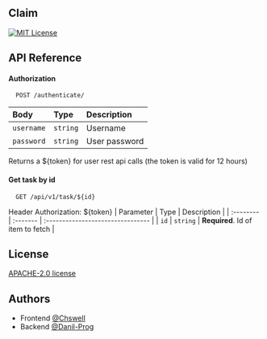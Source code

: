 
## Claim

[![MIT License](https://img.shields.io/badge/License-MIT-green.svg)](https://choosealicense.com/licenses/mit/)



## API Reference

#### Authorization

```
  POST /authenticate/
```

| Body | Type     | Description                |
| :-------- | :------- | :------------------------- |
| `username` | `string` | Username  |
| `password` | `string` | User password  |

Returns a ${token} for user rest api calls (the token is valid for 12 hours)

#### Get task by id

```
  GET /api/v1/task/${id}
```
Header Authorization: ${token}
| Parameter | Type     | Description                       |
| :-------- | :------- | :-------------------------------- |
| `id`      | `string` | **Required**. Id of item to fetch |



## License


[APACHE-2.0 license](https://www.apache.org/licenses/LICENSE-2.0)


## Authors



- Frontend [@Chswell](https://github.com/Chswell)
- Backend [@Danil-Prog](https://github.com/Danil-Prog)

